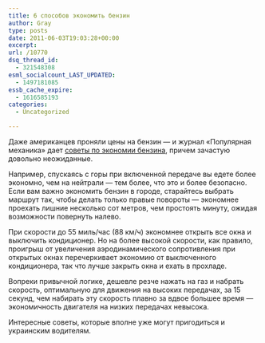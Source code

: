 ```yaml
---
title: 6 способов экономить бензин
author: Gray
type: posts
date: 2011-06-03T19:03:28+00:00
excerpt:
url: /10770
dsq_thread_id:
  - 321548308
esml_socialcount_LAST_UPDATED:
  - 1497181085
essb_cache_expire:
  - 1616585193
categories:
  - Uncategorized

---
```








Даже американцев проняли цены на бензин — и журнал &#171;Популярная механика&#187; дает [советы по экономии бензина][1], причем зачастую довольно неожиданные.

Например, спускаясь с горы при включенной передаче вы едете более экономно, чем на нейтрали — тем более, что это и более безопасно. Если вам важно экономить бензин в городе, старайтесь выбрать маршрут так, чтобы делать только правые повороты — экономнее проехать лишние несколько сот метров, чем простоять минуту, ожидая возможности повернуть налево.

При скорости до 55 миль/час (88 км/ч) экономнее открыть все окна и выключить кондиционер. Но на более высокой скорости, как правило, проигрыш от увеличения аэродинамического сопротивления при открытых окнах перечеркивает экономию от выключенного кондиционера, так что лучше закрыть окна и ехать в прохладе.

Вопреки привычной логике, дешевле резче нажать на газ и набрать скорость, оптимальную для движения на высоких передачах, за 15 секунд, чем набирать эту скорость плавно за вдвое большее время — экономичность двигателя на низких передачах невысока.

Интересные советы, которые вполне уже могут пригодиться и украинским водителям.

 [1]: http://www.popularmechanics.com/cars/news/fuel-economy/6-driving-tactics-to-save-gas-this-weekend?click=pp